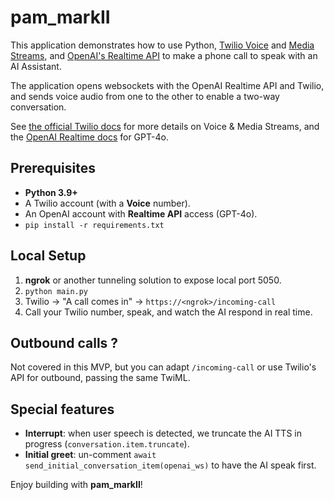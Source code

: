 # pam_markII

This application demonstrates how to use Python, [Twilio Voice](https://www.twilio.com/docs/voice) and [Media Streams](https://www.twilio.com/docs/voice/media-streams), and [OpenAI's Realtime API](https://platform.openai.com/docs/) to make a phone call to speak with an AI Assistant. 

The application opens websockets with the OpenAI Realtime API and Twilio, and sends voice audio from one to the other to enable a two-way conversation.

See [the official Twilio docs](https://www.twilio.com/docs/voice) for more details on Voice & Media Streams, and the [OpenAI Realtime docs](https://platform.openai.com/docs) for GPT-4o.

## Prerequisites

- **Python 3.9+** 
- A Twilio account (with a **Voice** number).
- An OpenAI account with **Realtime API** access (GPT-4o).
- `pip install -r requirements.txt`

## Local Setup

1. **ngrok** or another tunneling solution to expose local port 5050.
2. `python main.py`
3. Twilio -> "A call comes in" -> `https://<ngrok>/incoming-call`
4. Call your Twilio number, speak, and watch the AI respond in real time.

## Outbound calls ?

Not covered in this MVP, but you can adapt `/incoming-call` or use Twilio's API for outbound, passing the same TwiML. 

## Special features

- **Interrupt**: when user speech is detected, we truncate the AI TTS in progress (`conversation.item.truncate`).
- **Initial greet**: un-comment `await send_initial_conversation_item(openai_ws)` to have the AI speak first.

Enjoy building with **pam_markII**!
